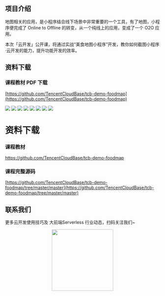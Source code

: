 ## 项目介绍

地图相关的应用，是小程序结合线下场景中非常重要的一个工具，有了地图，小程序便完成了 Online to Offline 的转变，从一个纯线上的应用，变成了一个 O2O 应用。

本次「云开发」公开课，将通过实战“美食地图小程序”开发，教你如何截图小程序·云开发的能力，提升功能开发的效率。

## 资料下载

### 课程教材 PDF 下载

[https://github.com/TencentCloudBase/tcb-demo-foodmap](https://github.com/TencentCloudBase/tcb-demo-foodmap)

![](https://puui.qpic.cn/vupload/0/1566898352360_mcvc513vsa.png/0)
![](https://puui.qpic.cn/vupload/0/1566898496116_tlcptjed9bg.png/0)
![](https://puui.qpic.cn/vupload/0/1566898602506_zyrjwy832c.png/0)
![](https://puui.qpic.cn/vupload/0/1566898744410_rkahhihgky.png/0)
![](https://puui.qpic.cn/vupload/0/1566898830781_mk27lsf93k.png/0)
![](https://puui.qpic.cn/vupload/0/1566898975473_m56kq6m5h6.png/0)
![](https://puui.qpic.cn/vupload/0/1566899080059_lb3pja5ygoo.png/0)
![](https://puui.qpic.cn/vupload/0/1566899220773_ysdmhnwaaxc.png/0)

# 资料下载
### 课程教材
https://github.com/TencentCloudBase/tcb-demo-foodmap

### 课程完整源码

[https://github.com/TencentCloudBase/tcb-demo-foodmap/tree/master/master](https://github.com/TencentCloudBase/tcb-demo-foodmap/tree/master/master)

## 联系我们

更多云开发使用技巧及 大前端Serverless 行业动态，扫码关注我们~

<p align="center">
    <img src="https://puui.qpic.cn/vupload/0/20190603_1559545575934_lettsbvkvdn.jpeg/0" width="200px">
</p>


